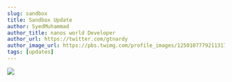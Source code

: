 ```yaml
---
slug: sandbox
title: Sandbox Update
author: SyedMuhammad
author_title: nanos world Developer
author_url: https://twitter.com/gtnardy
author_image_url: https://pbs.twimg.com/profile_images/1250107779211317248/k-1Xqm9b_400x400.jpg
tags: [updates]
---
```



![](https://i.imgur.com/Zn7d1rD.jpg)